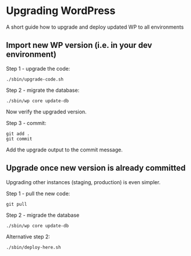 # Upgrading WordPress

A short guide how to upgrade and deploy updated WP to all environments



## Import new WP version (i.e. in your dev environment)

Step 1 - upgrade the code:
```
./sbin/upgrade-code.sh
```

Step 2 - migrate the database:
```
./sbin/wp core update-db
```
Now verify the upgraded version.

Step 3 - commit:
```
git add .
git commit
```
Add the upgrade output to the commit message.



## Upgrade once new version is already committed

Upgrading other instances (staging, production) is even simpler.

Step 1 - pull the new code:
```
git pull
```

Step 2 - migrade the database
```
./sbin/wp core update-db
```

Alternative step 2:
```
./sbin/deploy-here.sh
```
